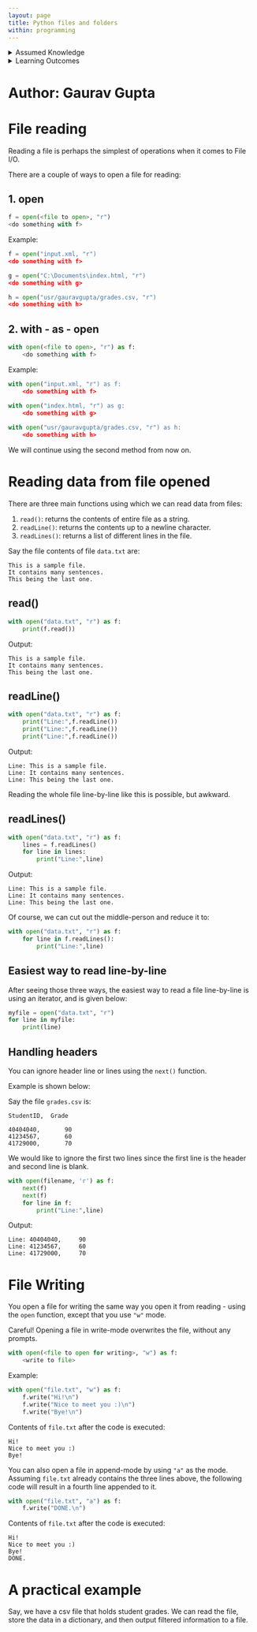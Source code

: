 ```yaml
---
layout: page
title: Python files and folders
within: programming
---
```


<details class="prereq" markdown="1"><summary>Assumed Knowledge</summary>
  * [Python basics](python_cheat_sheet)
</details>

<details class="outcomes" markdown="1"><summary>Learning Outcomes</summary>

  * Be able to open a file for reading
  * Be able to write to a file
  * Be able to navigate a file structure

</details>

# Author: Gaurav Gupta

# File reading

Reading a file is perhaps the simplest of operations when it comes to File I/O.

There are a couple of ways to open a file for reading:

## 1. open

```python
f = open(<file to open>, "r")
<do something with f>
```

Example:

```python
f = open("input.xml, "r")
<do something with f>

g = open("C:\Documents\index.html, "r")
<do something with g>

h = open("usr/gauravgupta/grades.csv, "r")
<do something with h>
```

## 2. with - as - open

```python
with open(<file to open>, "r") as f:
	<do something with f>
```

Example:

```python
with open("input.xml, "r") as f:
	<do something with f>

with open("index.html, "r") as g:
	<do something with g>
	
with open("usr/gauravgupta/grades.csv, "r") as h:
	<do something with h>
```

We will continue using the second method from now on.

# Reading data from file opened

There are three main functions using which we can read data from files:

1. `read()`: returns the contents of entire file as a string.
2. `readLine()`: returns the contents up to a newline character.
3. `readLines()`: returns a list of different lines in the file.

Say the file contents of file `data.txt` are:

```
This is a sample file.
It contains many sentences.
This being the last one.
```

## read()

```python
with open("data.txt", "r") as f:
	print(f.read())
```

Output:

```
This is a sample file.
It contains many sentences.
This being the last one.
```

## readLine()

```python
with open("data.txt", "r") as f:
	print("Line:",f.readLine())
	print("Line:",f.readLine())
	print("Line:",f.readLine())
```

Output:

```
Line: This is a sample file.
Line: It contains many sentences.
Line: This being the last one.
```

Reading the whole file line-by-line like this is possible, but awkward.

## readLines()

```python
with open("data.txt", "r") as f:
	lines = f.readLines()
	for line in lines:
		print("Line:",line)
```

Output:

```
Line: This is a sample file.
Line: It contains many sentences.
Line: This being the last one.
```

Of course, we can cut out the middle-person and reduce it to:

```python
with open("data.txt", "r") as f:
	for line in f.readLines():
		print("Line:",line)
```

## Easiest way to read line-by-line

After seeing those three ways, the easiest way to read a file line-by-line is using an iterator, and is given below:

```python
myfile = open("data.txt", "r")
for line in myfile:
    print(line)
```

## Handling headers

You can ignore header line or lines using the `next()` function.

Example is shown below:

Say the file `grades.csv` is:

```
StudentID, 	Grade

40404040, 		90
41234567,		60
41729000,		70
```

We would like to ignore the first two lines since the first line is the header and second line is blank.

```python
with open(filename, 'r') as f:
	next(f)
	next(f)
	for line in f:
		print("Line:",line)
```

Output:

```
Line: 40404040,  	90
Line: 41234567,		60
Line: 41729000,		70
```

# File Writing

You open a file for writing the same way you open it from reading - using the `open` function, except that you use `"w"` mode.

Careful! Opening a file in write-mode overwrites the file, without any prompts.

```python
with open(<file to open for writing>, "w") as f:
	<write to file>
```

Example:

```python
with open("file.txt", "w") as f:
    f.write("Hi!\n")
    f.write("Nice to meet you :)\n")
    f.write("Bye!\n")
```

Contents of `file.txt` after the code is executed:

```
Hi!
Nice to meet you :)
Bye!
```

You can also open a file in append-mode by using `"a"` as the mode. Assuming `file.txt` already contains the three lines above, the following code will result in a fourth line appended to it.

```python
with open("file.txt", "a") as f:
    f.write("DONE.\n")
```

Contents of `file.txt` after the code is executed:

```
Hi!
Nice to meet you :)
Bye!
DONE.
```

# A practical example

Say, we have a csv file that holds student grades. We can read the file, store the data in a dictionary, and then output filtered information to a file.


